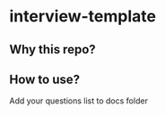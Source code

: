 # interview-template






## Why this repo?


## How to use?

Add your questions list to docs folder


